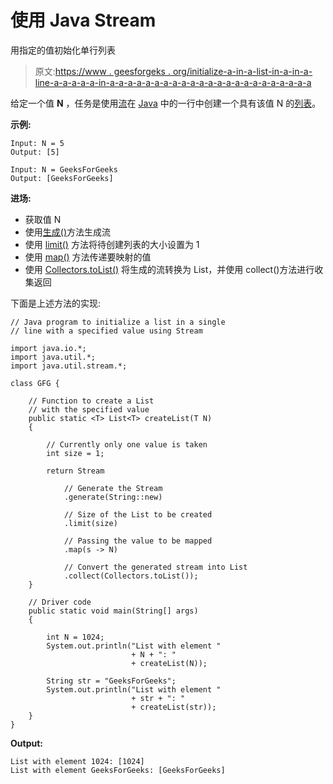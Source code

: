 # 使用 Java Stream

用指定的值初始化单行列表

> 原文:[https://www . geesforgeks . org/initialize-a-in-a-list-in-a-in-a-line-a-a-a-a-a-in-a-a-a-a-a-a-a-a-a-a-a-a-a-a-a-a-a-a-a-a-a-a-a](https://www.geeksforgeeks.org/initialize-a-list-in-a-single-line-with-a-specified-value-using-java-stream/)

给定一个值 **N** ，任务是使用[流](https://www.geeksforgeeks.org/stream-in-java/)在 [Java](https://www.geeksforgeeks.org/java-tutorials/) 中的一行中创建一个具有该值 N 的[列表](https://www.geeksforgeeks.org/list-interface-java-examples/)。

**示例:**

```
Input: N = 5
Output: [5]

Input: N = GeeksForGeeks
Output: [GeeksForGeeks]

```

**进场:**

*   获取值 N
*   使用[生成()](https://www.geeksforgeeks.org/stream-generate-method-java/)方法生成流
*   使用 [limit()](https://www.geeksforgeeks.org/stream-limit-method-in-java/) 方法将待创建列表的大小设置为 1
*   使用 [map()](https://www.geeksforgeeks.org/stream-map-java-examples/) 方法传递要映射的值
*   使用 [Collectors.toList()](https://www.geeksforgeeks.org/collectors-tolist-method-in-java-with-examples/) 将生成的流转换为 List，并使用 collect()方法进行收集返回

下面是上述方法的实现:

```
// Java program to initialize a list in a single
// line with a specified value using Stream

import java.io.*;
import java.util.*;
import java.util.stream.*;

class GFG {

    // Function to create a List
    // with the specified value
    public static <T> List<T> createList(T N)
    {

        // Currently only one value is taken
        int size = 1;

        return Stream

            // Generate the Stream
            .generate(String::new)

            // Size of the List to be created
            .limit(size)

            // Passing the value to be mapped
            .map(s -> N)

            // Convert the generated stream into List
            .collect(Collectors.toList());
    }

    // Driver code
    public static void main(String[] args)
    {

        int N = 1024;
        System.out.println("List with element "
                           + N + ": "
                           + createList(N));

        String str = "GeeksForGeeks";
        System.out.println("List with element "
                           + str + ": "
                           + createList(str));
    }
}
```

**Output:**

```
List with element 1024: [1024]
List with element GeeksForGeeks: [GeeksForGeeks]

```